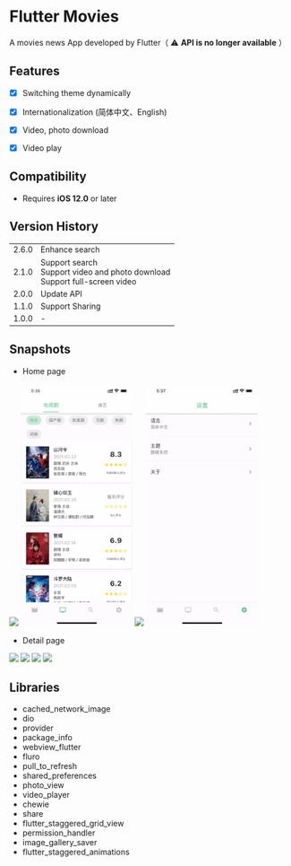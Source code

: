 # Flutter Movies

A movies news App developed by Flutter（ ⚠️ **API is no longer available** ）


## Features
- [x] Switching theme dynamically
- [x] Internationalization (简体中文、English)
- [x] Video, photo download
- [x] Video play 


## Compatibility
- Requires **iOS 12.0** or later

## Version History

|       |      |
| ----  | ---- |
| 2.6.0 | Enhance search |
| 2.1.0 | Support search<br>Support video and photo download<br>Support full-screen video |
| 2.0.0 | Update API |
| 1.1.0 | Support Sharing |
| 1.0.0 | - |


## Snapshots

- Home page

<img src="previews/1.gif" width = 200> <img src="previews/2.gif" width = 200>
<img src="previews/3.gif" width = 200> <img src="previews/4.gif" width = 200>


- Detail page

<img src="previews/5.gif" width = 200> <img src="previews/6.gif" width = 200>
<img src="previews/7.gif" width = 200> <img src="previews/8.gif" width = 200>


## Libraries
- cached_network_image
- dio
- provider
- package_info
- webview_flutter
- fluro
- pull_to_refresh
- shared_preferences
- photo_view
- video_player
- chewie
- share
- flutter_staggered_grid_view
- permission_handler
- image_gallery_saver
- flutter_staggered_animations
